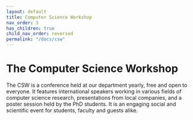 ```yaml
---
layout: default
title: Computer Science Workshop
nav_order: 3
has_children: true
child_nav_order: reversed
permalink: "/docs/csw"
---
```


# The Computer Science Workshop

The CSW is a conference held at our department yearly, free and open to everyone.
It features international speakers working in various fields of computer science research, presentations from local companies, and a poster session held by the PhD students.
It is an engaging social and scientific event for students, faculty and guests alike.

<!-- {: .new }
We are now collecting signatures for CSW 2025! Check [the page][csw25] and follow the link there to support us. -->

<!-- {: .new }
The 2025 edition of the Computer Science Workshop is taking shape!
Visit the [dedicated page][csw25] to discover what we are organizing for you. -->

[csw25]: https://docs-dibris.github.io/docs/Computer%20Science%20Workshop/csw25.html

